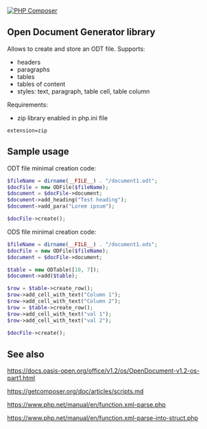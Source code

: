 [![PHP Composer](https://github.com/tsv2013/open-office-generator/actions/workflows/php.yml/badge.svg)](https://github.com/tsv2013/open-office-generator/actions/workflows/php.yml)

## Open Document Generator library
  Allows to create and store an ODT file. Supports:
  - headers
  - paragraphs
  - tables
  - tables of content
  - styles: text, paragraph, table cell, table column

  Requirements:
  - zip library enabled in php.ini file
```
extension=zip
```  

## Sample usage
  
  ODT file minimal creation code:

  ```PHP
  $fileName = dirname(__FILE__) . "/document1.odt";
  $docFile = new ODFile($fileName);
  $document = $docFile->document;
  $document->add_heading("Test heading");
  $document->add_para("Lorem ipsum");

  $docFile->create();
  ```

  ODS file minimal creation code:

  ```PHP
  $fileName = dirname(__FILE__) . "/document1.ods";
  $docFile = new ODFile($fileName);
  $document = $docFile->document;

  $table = new ODTable([10, 7]);
  $document->add($table);

  $row = $table->create_row();
  $row->add_cell_with_text("Column 1");
  $row->add_cell_with_text("Column 2");
  $row = $table->create_row();
  $row->add_cell_with_text("val 1");
  $row->add_cell_with_text("val 2");

  $docFile->create();
  ```


## See also
  https://docs.oasis-open.org/office/v1.2/os/OpenDocument-v1.2-os-part1.html

  https://getcomposer.org/doc/articles/scripts.md

  https://www.php.net/manual/en/function.xml-parse.php

  https://www.php.net/manual/en/function.xml-parse-into-struct.php
